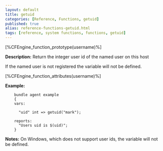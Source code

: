 ```yaml
---
layout: default
title: getuid
categories: [Reference, Functions, getuid]
published: true
alias: reference-functions-getuid.html
tags: [reference, system functions, functions, getuid]
---
```


[%CFEngine_function_prototype(username)%]

**Description:** Return the integer user id of the named user on this host

If the named user is not registered the variable will not be defined.

[%CFEngine_function_attributes(username)%]

**Example:**

```cf3
    bundle agent example
    {
    vars:

      "uid" int => getuid("mark");

    reports:
      "Users uid is $(uid)";
    }
```
**Notes:**
On Windows, which does not support user ids, the variable will not 
be defined.
